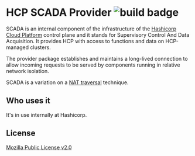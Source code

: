 # HCP SCADA Provider ![build badge](https://github.com/hashicorp/hcp-scada-provider/actions/workflows/test.yml/badge.svg??branch=main)

SCADA is an internal component of the infrastructure of the [Hashicorp Cloud Platform](https://cloud.hashicorp.com/) control plane and it stands for Supervisory Control And Data Acquisition. It provides HCP with access to functions and data on HCP-managed clusters.

The provider package establishes and maintains a long-lived connection to allow incoming requests to be served by components running in relative network isolation.

SCADA is a variation on a [NAT traversal](https://en.wikipedia.org/wiki/NAT_traversal) technique.

## Who uses it

It's in use internally at Hashicorp.

## License

[Mozilla Public License v2.0](LICENSE)